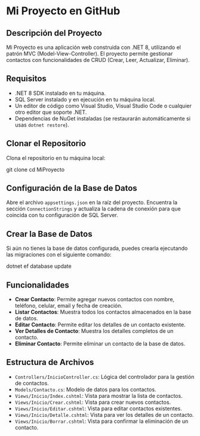 # Mi Proyecto en GitHub

## Descripción del Proyecto
Mi Proyecto es una aplicación web construida con .NET 8, utilizando el patrón MVC (Model-View-Controller). El proyecto permite gestionar contactos con funcionalidades de CRUD (Crear, Leer, Actualizar, Eliminar).

## Requisitos
- .NET 8 SDK instalado en tu máquina.
- SQL Server instalado y en ejecución en tu máquina local.
- Un editor de código como Visual Studio, Visual Studio Code o cualquier otro editor que soporte .NET.
- Dependencias de NuGet instaladas (se restaurarán automáticamente si usas `dotnet restore`).

## Clonar el Repositorio
Clona el repositorio en tu máquina local:

git clone <URL-del-repositorio>
cd MiProyecto
## Configuración de la Base de Datos
Abre el archivo `appsettings.json` en la raíz del proyecto. Encuentra la sección `ConnectionStrings` y actualiza la cadena de conexión para que coincida con tu configuración de SQL Server.

## Crear la Base de Datos
Si aún no tienes la base de datos configurada, puedes crearla ejecutando las migraciones con el siguiente comando:



dotnet ef database update


## Funcionalidades
- **Crear Contacto**: Permite agregar nuevos contactos con nombre, teléfono, celular, email y fecha de creación.
- **Listar Contactos**: Muestra todos los contactos almacenados en la base de datos.
- **Editar Contacto**: Permite editar los detalles de un contacto existente.
- **Ver Detalles de Contacto**: Muestra los detalles completos de un contacto.
- **Eliminar Contacto**: Permite eliminar un contacto de la base de datos.

## Estructura de Archivos
- `Controllers/InicioController.cs`: Lógica del controlador para la gestión de contactos.
- `Models/Contacto.cs`: Modelo de datos para los contactos.
- `Views/Inicio/Index.cshtml`: Vista para mostrar la lista de contactos.
- `Views/Inicio/Crear.cshtml`: Vista para crear nuevos contactos.
- `Views/Inicio/Editar.cshtml`: Vista para editar contactos existentes.
- `Views/Inicio/Detalle.cshtml`: Vista para ver los detalles de un contacto.
- `Views/Inicio/Borrar.cshtml`: Vista para confirmar la eliminación de un contacto.

